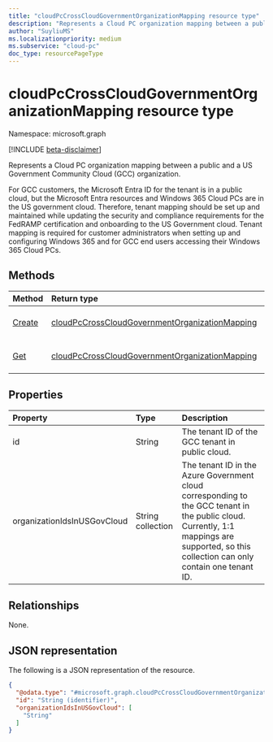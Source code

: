 ```yaml
---
title: "cloudPcCrossCloudGovernmentOrganizationMapping resource type"
description: "Represents a Cloud PC organization mapping between a public and US government cloud organizations."
author: "SuyliuMS"
ms.localizationpriority: medium
ms.subservice: "cloud-pc"
doc_type: resourcePageType
---
```


# cloudPcCrossCloudGovernmentOrganizationMapping resource type

Namespace: microsoft.graph

[!INCLUDE [beta-disclaimer](../../includes/beta-disclaimer.md)]

Represents a Cloud PC organization mapping between a public and a US Government Community Cloud (GCC) organization.

For GCC customers, the Microsoft Entra ID for the tenant is in a public cloud, but the Microsoft Entra resources and Windows 365 Cloud PCs are in the US government cloud. Therefore, tenant mapping should be set up and maintained while updating the security and compliance requirements for the FedRAMP certification and onboarding to the US Government cloud. Tenant mapping is required for customer administrators when setting up and configuring Windows 365 and for GCC end users accessing their Windows 365 Cloud PCs.

## Methods
|Method|Return type|Description|
|:---|:---|:---|
|[Create](../api/virtualendpoint-post-crosscloudgovernmentorganizationmapping.md)|[cloudPcCrossCloudGovernmentOrganizationMapping](../resources/cloudpccrosscloudgovernmentorganizationmapping.md)|Create a new [cloudPcCrossCloudGovernmentOrganizationMapping](../resources/cloudpccrosscloudgovernmentorganizationmapping.md) object.|
|[Get](../api/cloudpccrosscloudgovernmentorganizationmapping-get.md)|[cloudPcCrossCloudGovernmentOrganizationMapping](../resources/cloudpccrosscloudgovernmentorganizationmapping.md)|Read the properties and relationships of a [cloudPcCrossCloudGovernmentOrganizationMapping](../resources/cloudpccrosscloudgovernmentorganizationmapping.md) object.|

## Properties
|Property|Type|Description|
|:---|:---|:---|
|id|String|The tenant ID of the GCC tenant in public cloud.|
|organizationIdsInUSGovCloud|String collection|The tenant ID in the Azure Government cloud corresponding to the GCC tenant in the public cloud. Currently, 1:1 mappings are supported, so this collection can only contain one tenant ID.|

## Relationships
None.

## JSON representation
The following is a JSON representation of the resource.
<!-- {
  "blockType": "resource",
  "keyProperty": "id",
  "@odata.type": "microsoft.graph.cloudPcCrossCloudGovernmentOrganizationMapping",
  "baseType": "microsoft.graph.entity",
  "openType": false
}
-->
``` json
{
  "@odata.type": "#microsoft.graph.cloudPcCrossCloudGovernmentOrganizationMapping",
  "id": "String (identifier)",
  "organizationIdsInUSGovCloud": [
    "String"
  ]
}
```
